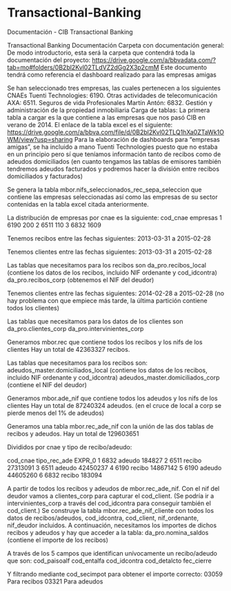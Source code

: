 # Transactional-Banking
Documentación - CIB Transactional Banking

Transactional Banking Documentación
Carpeta con documentación general:
De modo introductorio, esta será la carpeta que contendrá toda la documentación del proyecto:
https://drive.google.com/a/bbvadata.com/?tab=mo#folders/0B2bl2Kvl02TLdVZ2dGg2X3p2cmM
Este documento tendrá como referencia el dashboard realizado para las empresas amigas

Se han seleccionado tres empresas, las cuales pertenecen a los siguientes CNAEs
Tuenti Technologies: 6190. Otras actividades de telecomunicación
AXA: 6511. Seguros de vida
Profesionales Martín Antón: 6832. Gestión y administración de la propiedad inmobiliaria
Carga de tablas:
La primera tabla a cargar es la que contiene a las empresas que nos pasó CIB en verano de 2014. El enlace de la tabla excel es el siguiente: https://drive.google.com/a/bbva.com/file/d/0B2bl2Kvl02TLQ1hXa0ZTaWk1OWM/view?usp=sharing
Para la elaboración de dashboards para “empresas amigas”, se ha incluido a mano Tuenti Technologies puesto que no estaba en un principio pero sí que teníamos información tanto de recibos como de adeudos domiciliados (en cuanto tengamos las tablas de emisores también tendremos adeudos facturados y podremos hacer la división entre recibos domiciliados y facturados)

Se genera la tabla mbor.nifs_seleccionados_rec_sepa_seleccion que contiene las empresas seleccionadas así como las empresas de su sector contenidas en la tabla excel citada anteriormente.

La distribución de empresas por cnae es la siguiente:
cod_cnae empresas
1     6190      200
2     6511      110
3     6832     1609

Tenemos recibos entre las fechas siguientes:
2013-03-31 a 2015-02-28

Tenemos clientes entre las fechas siguientes:
2013-03-31 a 2015-02-28

Las tablas que necesitamos para los recibos son 
da_pro.recibos_local (contiene los datos de los recibos, incluido NIF ordenante y cod_idcontra)
da_pro.recibos_corp (obtenemos el NIF del deudor)


Tenemos clientes entre las fechas siguientes:
2014-02-28 a 2015-02-28 (no hay problema con que empiece más tarde, la última partición contiene todos los clientes)

Las tablas que necesitamos para los datos de los clientes son
da_pro.clientes_corp
da_pro.intervinientes_corp

Generamos mbor.rec que contiene todos los recibos y los nifs de los clientes
Hay un total de 42363327 recibos.

Las tablas que necesitamos para los recibos son:
adeudos_master.domiciliados_local (contiene los datos de los recibos, incluido NIF ordenante y cod_idcontra)
adeudos_master.domiciliados_corp (contiene el NIF del deudor)

Generamos mbor.ade_nif que contiene todos los adeudos y los nifs de los clientes
Hay un total de 87240324 adeudos. (en el cruce de local a corp se pierde menos del 1% de adeudos)
 
Generamos una tabla mbor.rec_ade_nif con la unión de las dos tablas de recibos y adeudos.
Hay un total de 129603651

Divididos por cnae y tipo de recibo/adeudo:

 cod_cnae tipo_rec_ade   EXPR_0
1     6832       adeudo  184827
2     6511       recibo 	27313091
3     6511       adeudo 	42450237
4     6190       recibo 	14867142
5     6190       adeudo 	44605260
6     6832       recibo   	183094




A partir de todos los recibos y adeudos de mbor.rec_ade_nif. Con el nif del deudor vamos a clientes_corp para capturar el cod_client.
(Se podría ir a intervinientes_corp a través del cod_idcontra para conseguir también el cod_client.)
Se construye la tabla mbor.rec_ade_nif_cliente con todos los datos de recibos/adeudos, cod_idcontra, cod_client, nif_ordenante, nif_deudor incluidos.
A continuación, necesitamos los importes de dichos recibos y adeudos y hay que acceder a la tabla:
da_pro.nomina_saldos (contiene el importe de los recibos)

A través de los 5 campos que identifican unívocamente un recibo/adeudo que son:
cod_paisoalf
cod_entalfa
cod_idcontra
cod_detalcto
fec_cierre

Y filtrando mediante cod_secimpot para obtener el importe correcto:
03059 Para recibos
03321 Para adeudos
